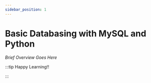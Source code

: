 ```yaml
---
sidebar_position: 1
---
```


# Basic Databasing with MySQL and Python

_Brief Overview Goes Here_

:::tip Happy Learning!!

<QuestButton text="Go To Quest" link="https://app.stackup.dev/quest_page/basic-databasing-with-mysql-and-python" />

:::
